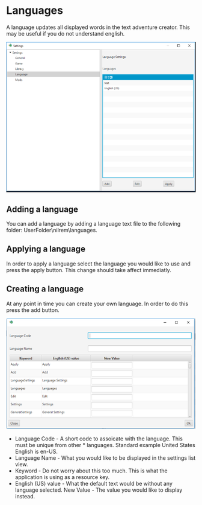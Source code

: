 # Languages

A language updates all displayed words in the text adventure creator. This may be useful if you do not understand english.

![Language](./image/language.png)

## Adding a language

You can add a language by adding a language text file to the following folder: UserFolder\nilrem\languages.

## Applying a language

In order to apply a language select the language you would like to use and press the apply button. This change should take affect immediatly.

## Creating a language

At any point in time you can create your own language. In order to do this press the add button.

![Create Language](./image/createlang.png)

* Language Code - A short code to assoicate with the language. This must be unique from other * languages. Standard example United States English is en-US.
* Language Name - What you would like to be displayed in the settings list view.
* Keyword - Do not worry about this too much. This is what the application is using as a resource key.
* English (US) value - What the default text would be without any language selected.
New Value - The value you would like to display instead.